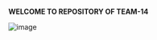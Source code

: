 ****WELCOME TO REPOSITORY OF TEAM-14****

![image](https://user-images.githubusercontent.com/105198072/170950940-18e645c7-32f5-40b5-89e8-9056f14cff8e.png)

